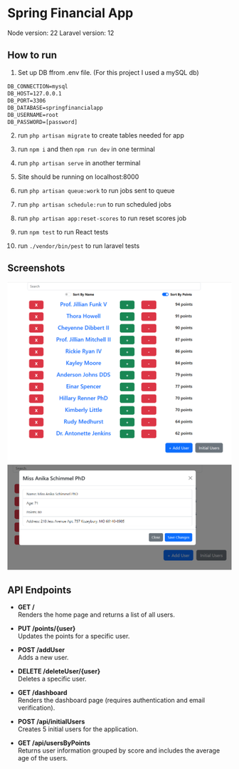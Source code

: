 # Spring Financial App

Node version: 22
Laravel version: 12

## How to run

1. Set up DB ffrom .env file. (For this project I used a mySQL db)
```
DB_CONNECTION=mysql
DB_HOST=127.0.0.1
DB_PORT=3306
DB_DATABASE=springfinancialapp
DB_USERNAME=root
DB_PASSWORD=[password]
```

2. run `php artisan migrate` to create tables needed for app

3. run `npm i` and then `npm run dev` in one terminal

4. run `php artisan serve` in another terminal

5. Site should be running on localhost:8000

6. run `php artisan queue:work` to run jobs sent to queue

7. run `php artisan schedule:run` to run scheduled jobs

8. run `php artisan app:reset-scores` to run reset scores job

9. run `npm test` to run React tests

10. run `./vendor/bin/pest` to run laravel tests 

## Screenshots
![alt text](image.png)
![alt text](image-1.png)

## API Endpoints

- **GET /**  
  Renders the home page and returns a list of all users.

- **PUT /points/{user}**  
  Updates the points for a specific user.

- **POST /addUser**  
  Adds a new user.

- **DELETE /deleteUser/{user}**  
  Deletes a specific user.

- **GET /dashboard**  
  Renders the dashboard page (requires authentication and email verification).

- **POST /api/initialUsers**  
  Creates 5 initial users for the application.

- **GET /api/usersByPoints**  
  Returns user information grouped by score and includes the average age of the users.